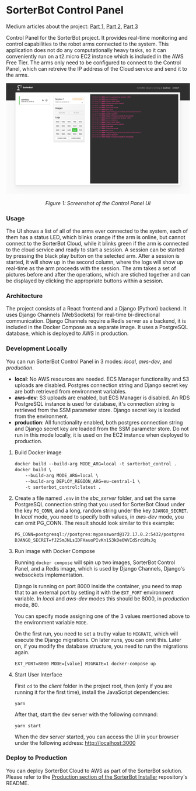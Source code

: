 # SorterBot Control Panel
Medium articles about the project: [Part 1](https://medium.com/swlh/web-application-to-control-a-swarm-of-raspberry-pis-with-an-ai-enabled-inference-engine-b3cb4b4c9fd), [Part 2](https://medium.com/@simon.szalai/web-application-to-control-a-swarm-of-raspberry-pis-with-an-ai-enabled-inference-engine-part-2-73804121c98a), [Part 3](https://medium.com/@simon.szalai/web-application-to-control-a-swarm-of-raspberry-pis-with-an-ai-enabled-inference-engine-part-3-77836f9fc4c2)

Control Panel for the SorterBot project. It provides real-time monitoring and control capabilities to the robot arms connected to the system. This application does not do any computationally heavy tasks, so it can conveniently run on a t2.micro EC2 instance which is included in the AWS Free Tier. The arms only need to be configured to connect to the Control Panel, which can retreive the IP address of the Cloud service and send it to the arms.

![Alt SorterBot Control Panel UI](./media/ui_screenshot.png)
*<p align="center">Figure 1: Screenshot of the Control Panel UI</p>*

### Usage
The UI shows a list of all of the arms ever connected to the system, each of them has a status LED, which blinks orange if the arm is online, but cannot connect to the SorterBot Cloud, while it blinks green if the arm is connected to the cloud service and ready to start a session. A session can be started by pressing the black play button on the selected arm. After a session is started, it will show up in the second column, where the logs will show up real-time as the arm proceeds with the session. The arm takes a set of pictures before and after the operations, which are stiched together and can be displayed by clicking the appropriate buttons within a session.

### Architecture
The project consists of a React frontend and a Django (Python) backend. It uses Django Channels (WebSockets) for real-time bi-directional communication. Django Channels require a Redis server as a backend, it is included in the Docker Compose as a separate image. It uses a PostgreSQL database, which is deployed to AWS in production.

### Development Locally
You can run SorterBot Control Panel in 3 modes: *local*, *aws-dev*, and *production*.
- **local**: No AWS resources are needed. ECS Manager functionality and S3 uploads are disabled. Postgres connection string and Django secret key are both retrieved from environment variables.
- **aws-dev**: S3 uploads are enabled, but ECS Manager is disabled. An RDS PostgreSQL instance is used for database, it's connection string is retrieved from the SSM parameter store. Django secret key is loaded from the environment.
- **production**: All functionality enabled, both postgres connection string and Django secret key are loaded from the SSM parameter store. Do not run in this mode locally, it is used on the EC2 instance when deployed to production.

1. Build Docker image
    ```
    docker build --build-arg MODE_ARG=local -t sorterbot_control .
    docker build \
        --build-arg MODE_ARG=local \
        --build-arg DEPLOY_REGION_ARG=eu-central-1 \
        -t sorterbot_control:latest .
    ```
1. Create a file named `.env` in the *sbc_server* folder, and set the same PostgreSQL connection string that you used for SorterBot Cloud under the key `PG_CONN`, and a long, random string under the key `DJANGO_SECRET`. In *local* mode, you need to specify both values, in *aws-dev* mode, you can omit PG_CONN. The result should look similar to this example:
    ```
    PG_CONN=postgresql://postgres:mypassword@172.17.0.2:5432/postgres
    DJANGO_SECRET=fJ2SmJNLsIDFXauoPIvKn1S3kDe6WVIdSrdiMsJq
    ```
1. Run image with Docker Compose

    Running `docker compose` will spin up two images, SorterBot Control Panel, and a Redis image, which is used by Django Channels, Django's websockets implementation.

    Django is running on port 8000 inside the container, you need to map that to an external port by setting it with the `EXT_PORT` environment variable. In *local* and *aws-dev* modes this should be 8000, in *production* mode, 80.

    You can specify mode assigning one of the 3 values mentioned above to the environment variable `MODE`. 
    
    On the first run, you need to set a truthy value to `MIGRATE`, which will execute the Django migrations. On later runs, you can omit this. Later on, if you modify the database structure, you need to run the migrations again.
    ```
    EXT_PORT=8000 MODE=[value] MIGRATE=1 docker-compose up
    ```
2. Start User Interface
   
    First `cd` to the *client* folder in the project root, then (only if you are running it for the first time), install the JavaScript dependencies:
    ```
    yarn
    ```
    After that, start the dev server with the following command:
    ```
    yarn start
    ```
    When the dev server started, you can access the UI in your browser under the following address: [http://localhost:3000](http://localhost:3000)


### Deploy to Production
You can deploy SorterBot Cloud to AWS as part of the SorterBot solution. Please refer to the [Production section of the SorterBot Installer](https://github.com/simonszalai/sorterbot_installer#production) repository's README.
